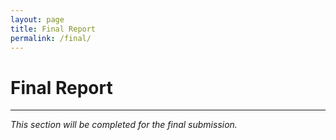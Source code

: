 ```yaml
---
layout: page
title: Final Report
permalink: /final/
---
```


# Final Report

---

*This section will be completed for the final submission.*


